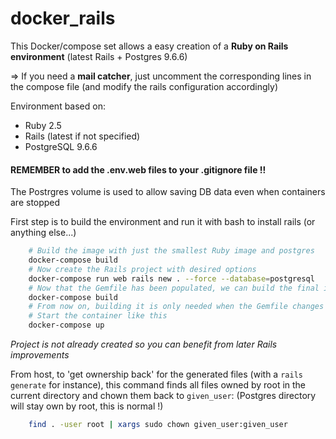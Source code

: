 # docker_rails

This Docker/compose set allows a easy creation of a __Ruby on Rails environment__ (latest Rails + Postgres 9.6.6)


=> If you need a __mail catcher__, just uncomment the corresponding lines in the compose file (and modify the rails configuration accordingly)

Environment based on:

- Ruby 2.5
- Rails (latest if not specified)
- PostgreSQL 9.6.6


#### REMEMBER to add the __.env.web__ files to your .gitignore file !!

The Postrgres volume is used to allow saving DB data even when containers are stopped


First step is to build the environment and run it with bash to install rails (or anything else...)

```sh
    # Build the image with just the smallest Ruby image and postgres
    docker-compose build
    # Now create the Rails project with desired options
    docker-compose run web rails new . --force --database=postgresql
    # Now that the Gemfile has been populated, we can build the final image (bundling is done in the Docker image building)
    docker-compose build
    # From now on, building it is only needed when the Gemfile changes
    # Start the container like this
    docker-compose up
```

_Project is not already created so you can benefit from later Rails improvements_

From host, to 'get ownership back' for the generated files (with a `rails generate` for instance), this command finds all files owned by root in the current directory and chown them back to `given_user`:
(Postgres directory will stay own by root, this is normal !)

```sh
    find . -user root | xargs sudo chown given_user:given_user
```
